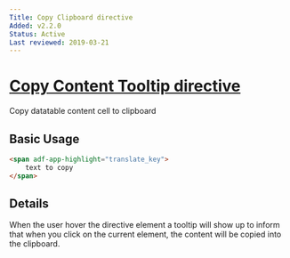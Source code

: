 ```yaml
---
Title: Copy Clipboard directive
Added: v2.2.0
Status: Active
Last reviewed: 2019-03-21
---
```


# [Copy Content Tooltip directive](../../../lib/core/datatable/directives/app-highlight.directive.ts "Defined in app-highlight.directive.ts")

Copy datatable content cell to clipboard

## Basic Usage

```html
<span adf-app-highlight="translate_key">
    text to copy
</span>
```

## Details

When the user hover the directive element a tooltip will show up to inform that when you click on the current element, the content will be copied into the clipboard.
